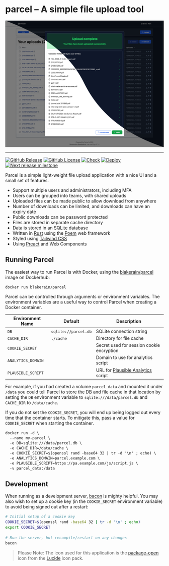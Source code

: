 # parcel – A simple file upload tool

<picture>
 <source media="(prefers-color-scheme: dark)" srcset="media/masked-screenshot.png">
 <source media="(prefers-color-scheme: light)" srcset="media/masked-screenshot.png">
 <img alt="Screenshot of Parcel after a successful upload" src="media/masked-screenshot.png">
</picture>

---

[![GitHub Release](https://img.shields.io/github/v/release/BlakeRain/parcel)](https://github.com/BlakeRain/parcel/releases/latest)
[![GitHub License](https://img.shields.io/github/license/BlakeRain/parcel)](https://github.com/BlakeRain/parcel?tab=BSD-3-Clause-1-ov-file#readme)
[![Check](https://github.com/BlakeRain/parcel/actions/workflows/check.yaml/badge.svg)](https://github.com/BlakeRain/parcel/actions/workflows/check.yaml)
[![Deploy](https://github.com/BlakeRain/parcel/actions/workflows/deploy.yaml/badge.svg)](https://github.com/BlakeRain/parcel/actions/workflows/deploy.yaml)
[![Next release milestone](https://img.shields.io/github/milestones/progress-percent/BlakeRain/parcel/3)](https://github.com/BlakeRain/parcel/milestone/3)

Parcel is a simple light-weight file upload application with a nice UI and a small set of features.

- Support multiple users and administrators, including MFA
- Users can be grouped into teams, with shared uploads
- Uploaded files can be made public to allow download from anywhere
- Number of downloads can be limited, and downloads can have an expiry date
- Public downloads can be password protected
- Files are stored in separate cache directory
- Data is stored in an [SQLite] database
- Written in [Rust] using the [Poem] web framework
- Styled using [Tailwind CSS]
- Using [Preact] and Web Components

## Running Parcel

The easiest way to run Parcel is with Docker, using the
[blakerain/parcel](https://hub.docker.com/r/blakerain/parcel) image on Dockerhub:

```
docker run blakerain/parcel
```

Parcel can be controlled through arguments or environment variables. The environment variables are a
useful way to control Parcel when creating a Docker container.

| Environment Name   | Default              | Description                               |
|--------------------|----------------------|-------------------------------------------|
| `DB`               | `sqlite://parcel.db` | SQLite connection string                  |
| `CACHE_DIR`        | `./cache`            | Directory for file cache                  |
| `COOKIE_SECRET`    |                      | Secret used for session cookie encryption |
| `ANALYTICS_DOMAIN` |                      | Domain to use for analytics script        |
| `PLAUSIBLE_SCRIPT` |                      | URL for [Plausible Analytics] script      |

For example, if you had created a volume `parcel_data` and mounted it under `/data` you could tell
Parcel to store the DB and file cache in that location by setting the `DB` environment variable to
`sqlite:///data/parcel.db` and `CACHE_DIR` to `/data/cache`.

If you do not set the `COOKIE_SECRET`, you will end up being logged out every time that the
container starts. To mitigate this, pass a value for `COOKIE_SECRET` when starting the container.

```
docker run -d \
  --name my-parcel \
  -e DB=sqlite:///data/parcel.db \
  -e CACHE_DIR=/data/cache \
  -e COOKIE_SECRET=$(openssl rand -base64 32 | tr -d '\n' ; echo) \
  -e ANALYTICS_DOMAIN=parcel.example.com \
  -e PLAUSIBLE_SCRIPT=https://pa.example.com/js/script.js \
  -v parcel_data:/data
```

## Development

When running as a development server, [bacon] is mighty helpful. You may also wish to set up a
cookie key (in the `COOKIE_SECRET` environment variable) to avoid being signed out after a restart:

```bash
# Initial setup of a cookie key
COOKIE_SECRET=$(openssl rand -base64 32 | tr -d '\n' ; echo)
export COOKIE_SECRET

# Run the server, but recompile/restart on any changes
bacon
```

> Please Note: The icon used for this application is the [package-open] icon from the [Lucide] icon
> pack.

[package-open]: https://lucide.dev/icons/package-open
[lucide]: https://lucide.dev/
[bacon]: https://dystroy.org/bacon/
[plausible analytics]: https://plausible.io/
[rust]: https://rust-lang.org/
[Poem]: https://github.com/poem-web/poem
[Sqlite]: https://sqlite.org/
[Tailwind CSS]: https://tailwindcss.com/
[Preact]: https://preactjs.com/
